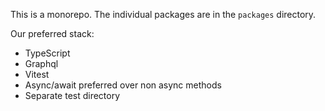 This is a monorepo.
The individual packages are in the `packages` directory.

Our preferred stack:
- TypeScript
- Graphql
- Vitest
- Async/await preferred over non async methods
- Separate test directory